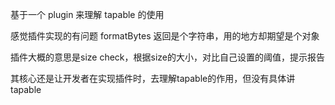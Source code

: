 基于一个 plugin 来理解 tapable 的使用

感觉插件实现的有问题 formatBytes 返回是个字符串，用的地方却期望是个对象

插件大概的意思是size check，根据size的大小，对比自己设置的阈值，提示报告

其核心还是让开发者在实现插件时，去理解tapable的作用，但没有具体讲tapable